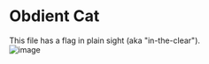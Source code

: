 # Obdient Cat

This file has a flag in plain sight (aka "in-the-clear").</br>
![image](https://github.com/ShadowBringer007/CTF_Repository/assets/47370367/ff69c337-19af-4042-ae46-f82342324db4)
</br>
